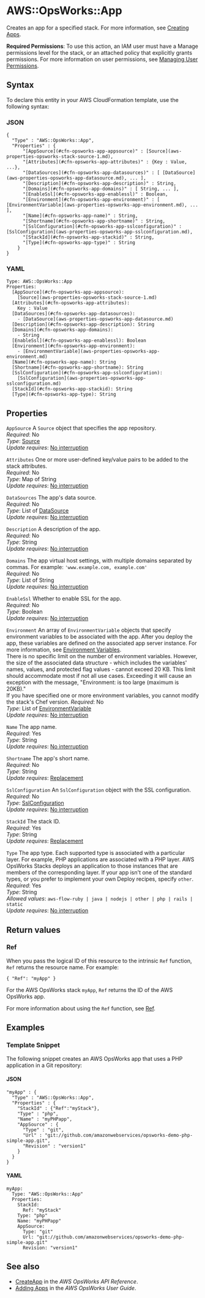 # AWS::OpsWorks::App<a name="aws-resource-opsworks-app"></a>

Creates an app for a specified stack\. For more information, see [Creating Apps](https://docs.aws.amazon.com/opsworks/latest/userguide/workingapps-creating.html)\.

 **Required Permissions**: To use this action, an IAM user must have a Manage permissions level for the stack, or an attached policy that explicitly grants permissions\. For more information on user permissions, see [Managing User Permissions](https://docs.aws.amazon.com/opsworks/latest/userguide/opsworks-security-users.html)\.

## Syntax<a name="aws-resource-opsworks-app-syntax"></a>

To declare this entity in your AWS CloudFormation template, use the following syntax:

### JSON<a name="aws-resource-opsworks-app-syntax.json"></a>

```
{
  "Type" : "AWS::OpsWorks::App",
  "Properties" : {
      "[AppSource](#cfn-opsworks-app-appsource)" : [Source](aws-properties-opsworks-stack-source-1.md),
      "[Attributes](#cfn-opsworks-app-attributes)" : {Key : Value, ...},
      "[DataSources](#cfn-opsworks-app-datasources)" : [ [DataSource](aws-properties-opsworks-app-datasource.md), ... ],
      "[Description](#cfn-opsworks-app-description)" : String,
      "[Domains](#cfn-opsworks-app-domains)" : [ String, ... ],
      "[EnableSsl](#cfn-opsworks-app-enablessl)" : Boolean,
      "[Environment](#cfn-opsworks-app-environment)" : [ [EnvironmentVariable](aws-properties-opsworks-app-environment.md), ... ],
      "[Name](#cfn-opsworks-app-name)" : String,
      "[Shortname](#cfn-opsworks-app-shortname)" : String,
      "[SslConfiguration](#cfn-opsworks-app-sslconfiguration)" : [SslConfiguration](aws-properties-opsworks-app-sslconfiguration.md),
      "[StackId](#cfn-opsworks-app-stackid)" : String,
      "[Type](#cfn-opsworks-app-type)" : String
    }
}
```

### YAML<a name="aws-resource-opsworks-app-syntax.yaml"></a>

```
Type: AWS::OpsWorks::App
Properties: 
  [AppSource](#cfn-opsworks-app-appsource): 
    [Source](aws-properties-opsworks-stack-source-1.md)
  [Attributes](#cfn-opsworks-app-attributes): 
    Key : Value
  [DataSources](#cfn-opsworks-app-datasources): 
    - [DataSource](aws-properties-opsworks-app-datasource.md)
  [Description](#cfn-opsworks-app-description): String
  [Domains](#cfn-opsworks-app-domains): 
    - String
  [EnableSsl](#cfn-opsworks-app-enablessl): Boolean
  [Environment](#cfn-opsworks-app-environment): 
    - [EnvironmentVariable](aws-properties-opsworks-app-environment.md)
  [Name](#cfn-opsworks-app-name): String
  [Shortname](#cfn-opsworks-app-shortname): String
  [SslConfiguration](#cfn-opsworks-app-sslconfiguration): 
    [SslConfiguration](aws-properties-opsworks-app-sslconfiguration.md)
  [StackId](#cfn-opsworks-app-stackid): String
  [Type](#cfn-opsworks-app-type): String
```

## Properties<a name="aws-resource-opsworks-app-properties"></a>

`AppSource`  <a name="cfn-opsworks-app-appsource"></a>
A `Source` object that specifies the app repository\.  
*Required*: No  
*Type*: [Source](aws-properties-opsworks-stack-source-1.md)  
*Update requires*: [No interruption](https://docs.aws.amazon.com/AWSCloudFormation/latest/UserGuide/using-cfn-updating-stacks-update-behaviors.html#update-no-interrupt)

`Attributes`  <a name="cfn-opsworks-app-attributes"></a>
One or more user\-defined key/value pairs to be added to the stack attributes\.  
*Required*: No  
*Type*: Map of String  
*Update requires*: [No interruption](https://docs.aws.amazon.com/AWSCloudFormation/latest/UserGuide/using-cfn-updating-stacks-update-behaviors.html#update-no-interrupt)

`DataSources`  <a name="cfn-opsworks-app-datasources"></a>
The app's data source\.  
*Required*: No  
*Type*: List of [DataSource](aws-properties-opsworks-app-datasource.md)  
*Update requires*: [No interruption](https://docs.aws.amazon.com/AWSCloudFormation/latest/UserGuide/using-cfn-updating-stacks-update-behaviors.html#update-no-interrupt)

`Description`  <a name="cfn-opsworks-app-description"></a>
A description of the app\.  
*Required*: No  
*Type*: String  
*Update requires*: [No interruption](https://docs.aws.amazon.com/AWSCloudFormation/latest/UserGuide/using-cfn-updating-stacks-update-behaviors.html#update-no-interrupt)

`Domains`  <a name="cfn-opsworks-app-domains"></a>
The app virtual host settings, with multiple domains separated by commas\. For example: `'www.example.com, example.com'`   
*Required*: No  
*Type*: List of String  
*Update requires*: [No interruption](https://docs.aws.amazon.com/AWSCloudFormation/latest/UserGuide/using-cfn-updating-stacks-update-behaviors.html#update-no-interrupt)

`EnableSsl`  <a name="cfn-opsworks-app-enablessl"></a>
Whether to enable SSL for the app\.  
*Required*: No  
*Type*: Boolean  
*Update requires*: [No interruption](https://docs.aws.amazon.com/AWSCloudFormation/latest/UserGuide/using-cfn-updating-stacks-update-behaviors.html#update-no-interrupt)

`Environment`  <a name="cfn-opsworks-app-environment"></a>
An array of `EnvironmentVariable` objects that specify environment variables to be associated with the app\. After you deploy the app, these variables are defined on the associated app server instance\. For more information, see [ Environment Variables](https://docs.aws.amazon.com/opsworks/latest/userguide/workingapps-creating.html#workingapps-creating-environment)\.  
There is no specific limit on the number of environment variables\. However, the size of the associated data structure \- which includes the variables' names, values, and protected flag values \- cannot exceed 20 KB\. This limit should accommodate most if not all use cases\. Exceeding it will cause an exception with the message, "Environment: is too large \(maximum is 20KB\)\."  
If you have specified one or more environment variables, you cannot modify the stack's Chef version\.
*Required*: No  
*Type*: List of [EnvironmentVariable](aws-properties-opsworks-app-environment.md)  
*Update requires*: [No interruption](https://docs.aws.amazon.com/AWSCloudFormation/latest/UserGuide/using-cfn-updating-stacks-update-behaviors.html#update-no-interrupt)

`Name`  <a name="cfn-opsworks-app-name"></a>
The app name\.  
*Required*: Yes  
*Type*: String  
*Update requires*: [No interruption](https://docs.aws.amazon.com/AWSCloudFormation/latest/UserGuide/using-cfn-updating-stacks-update-behaviors.html#update-no-interrupt)

`Shortname`  <a name="cfn-opsworks-app-shortname"></a>
The app's short name\.  
*Required*: No  
*Type*: String  
*Update requires*: [Replacement](https://docs.aws.amazon.com/AWSCloudFormation/latest/UserGuide/using-cfn-updating-stacks-update-behaviors.html#update-replacement)

`SslConfiguration`  <a name="cfn-opsworks-app-sslconfiguration"></a>
An `SslConfiguration` object with the SSL configuration\.  
*Required*: No  
*Type*: [SslConfiguration](aws-properties-opsworks-app-sslconfiguration.md)  
*Update requires*: [No interruption](https://docs.aws.amazon.com/AWSCloudFormation/latest/UserGuide/using-cfn-updating-stacks-update-behaviors.html#update-no-interrupt)

`StackId`  <a name="cfn-opsworks-app-stackid"></a>
The stack ID\.  
*Required*: Yes  
*Type*: String  
*Update requires*: [Replacement](https://docs.aws.amazon.com/AWSCloudFormation/latest/UserGuide/using-cfn-updating-stacks-update-behaviors.html#update-replacement)

`Type`  <a name="cfn-opsworks-app-type"></a>
The app type\. Each supported type is associated with a particular layer\. For example, PHP applications are associated with a PHP layer\. AWS OpsWorks Stacks deploys an application to those instances that are members of the corresponding layer\. If your app isn't one of the standard types, or you prefer to implement your own Deploy recipes, specify `other`\.  
*Required*: Yes  
*Type*: String  
*Allowed values*: `aws-flow-ruby | java | nodejs | other | php | rails | static`  
*Update requires*: [No interruption](https://docs.aws.amazon.com/AWSCloudFormation/latest/UserGuide/using-cfn-updating-stacks-update-behaviors.html#update-no-interrupt)

## Return values<a name="aws-resource-opsworks-app-return-values"></a>

### Ref<a name="aws-resource-opsworks-app-return-values-ref"></a>

 When you pass the logical ID of this resource to the intrinsic `Ref` function, `Ref` returns the resource name\. For example: 

 `{ "Ref": "myApp" }` 

For the AWS OpsWorks stack `myApp`, `Ref` returns the ID of the AWS OpsWorks app\.

For more information about using the `Ref` function, see [Ref](https://docs.aws.amazon.com/AWSCloudFormation/latest/UserGuide/intrinsic-function-reference-ref.html)\.

## Examples<a name="aws-resource-opsworks-app--examples"></a>

### Template Snippet<a name="aws-resource-opsworks-app--examples--Template_Snippet"></a>

The following snippet creates an AWS OpsWorks app that uses a PHP application in a Git repository:

#### JSON<a name="aws-resource-opsworks-app--examples--Template_Snippet--json"></a>

```
"myApp" : {
  "Type" : "AWS::OpsWorks::App",
  "Properties" : {
    "StackId" : {"Ref":"myStack"},
    "Type" : "php",
    "Name" : "myPHPapp",
    "AppSource" : {
      "Type" : "git",
      "Url" : "git://github.com/amazonwebservices/opsworks-demo-php-simple-app.git",
      "Revision" : "version1"
    }
  }
}
```

#### YAML<a name="aws-resource-opsworks-app--examples--Template_Snippet--yaml"></a>

```
myApp: 
  Type: "AWS::OpsWorks::App"
  Properties: 
    StackId: 
      Ref: "myStack"
    Type: "php"
    Name: "myPHPapp"
    AppSource: 
      Type: "git"
      Url: "git://github.com/amazonwebservices/opsworks-demo-php-simple-app.git"
      Revision: "version1"
```

## See also<a name="aws-resource-opsworks-app--seealso"></a>
+  [CreateApp](https://docs.aws.amazon.com/opsworks/latest/APIReference/API_CreateApp.html) in the *AWS OpsWorks API Reference*\.
+  [Adding Apps](https://docs.aws.amazon.com/opsworks/latest/userguide/workingapps-creating.html) in the *AWS OpsWorks User Guide*\.
